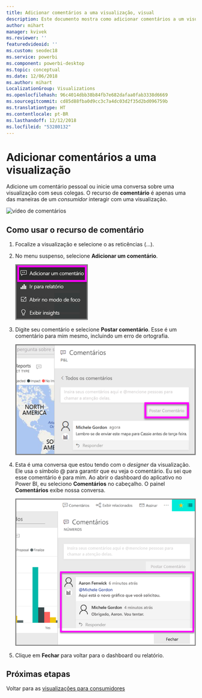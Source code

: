 ```yaml
---
title: Adicionar comentários a uma visualização, visual
description: Este documento mostra como adicionar comentários a um visual e como usar os comentários conversar sobre um visual.
author: mihart
manager: kvivek
ms.reviewer: ''
featuredvideoid: ''
ms.custom: seodec18
ms.service: powerbi
ms.component: powerbi-desktop
ms.topic: conceptual
ms.date: 12/06/2018
ms.author: mihart
LocalizationGroup: Visualizations
ms.openlocfilehash: 96c4014dbb38b84fb7e682dafaa0fab3338d6669
ms.sourcegitcommit: cd85d88fba0d9cc3c7a4dc03d2f35d2bd096759b
ms.translationtype: HT
ms.contentlocale: pt-BR
ms.lasthandoff: 12/12/2018
ms.locfileid: "53280132"
---
```

# <a name="add-comments-to-a-visualization"></a>Adicionar comentários a uma visualização
Adicione um comentário pessoal ou inicie uma conversa sobre uma visualização com seus colegas. O recurso de **comentário** é apenas uma das maneiras de um *consumidor* interagir com uma visualização. 

![vídeo de comentários](media/end-user-comment/comment.gif)

## <a name="how-to-use-the-comment-feature"></a>Como usar o recurso de comentário

1. Focalize a visualização e selecione o as reticências (...).    
2. No menu suspenso, selecione **Adicionar um comentário**.

    ![“Adicionar um comentário” é a primeira opção](media/end-user-comment/power-bi-comment.png)  

3.  Digite seu comentário e selecione **Postar comentário**. Esse é um comentário para mim mesmo, incluindo um erro de ortografia.

    ![Adicionar um comentário para si mesmo](media/end-user-comment/power-bi-comment-self2.png)  

4. Esta é uma conversa que estou tendo com o *designer* da visualização. Ele usa o símbolo @ para garantir que eu veja o comentário. Eu sei que esse comentário é para mim. Ao abrir o dashboard do aplicativo no Power BI, eu seleciono **Comentários** no cabeçalho. O painel **Comentários** exibe nossa conversa. 

    ![Adicionar uma menção de comentário](media/end-user-comment/power-bi-comment-mention.png)  


5. Clique em **Fechar** para voltar para o dashboard ou relatório.

## <a name="next-steps"></a>Próximas etapas
Voltar para as [visualizações para consumidores](end-user-visualizations.md)    
<!--[Select a visualization to open a report](end-user-open-report.md)-->